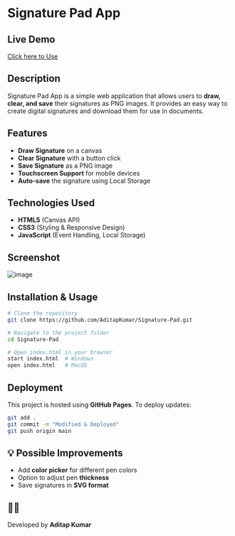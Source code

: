 # Signature Pad App

## Live Demo
[Click here to Use](https://aditapkumar.github.io/Signature-Pad-App/)

## Description
Signature Pad App is a simple web application that allows users to **draw, clear, and save** their signatures as PNG images. It provides an easy way to create digital signatures and download them for use in documents.

## Features
- **Draw Signature** on a canvas
- **Clear Signature** with a button click
- **Save Signature** as a PNG image
- **Touchscreen Support** for mobile devices
- **Auto-save** the signature using Local Storage

## Technologies Used
- **HTML5** (Canvas API)
- **CSS3** (Styling & Responsive Design)
- **JavaScript** (Event Handling, Local Storage)

## Screenshot
![image](https://github.com/user-attachments/assets/a598f72b-212c-4696-9bdf-a747d5ecdb0b)


## Installation & Usage
```sh
# Clone the repository
git clone https://github.com/AditapKumar/Signature-Pad.git

# Navigate to the project folder
cd Signature-Pad

# Open index.html in your browser
start index.html  # Windows
open index.html   # MacOS
```

## Deployment
This project is hosted using **GitHub Pages**.
To deploy updates:
```sh
git add .
git commit -m "Modified & Deployed"
git push origin main
```

## 💡 Possible Improvements
- Add **color picker** for different pen colors
- Option to adjust pen **thickness**
- Save signatures in **SVG format**

## 👨‍💻
Developed by **Aditap Kumar**
